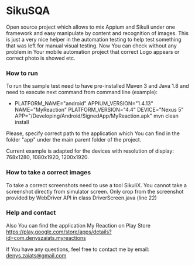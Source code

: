 # SikuSQA
Open source project which allows to mix Appium and Sikuli under one framework and easy manipulate by content and recognition of images.
This is just a very nice helper in the automation testing to help test something that was left for manual visual testing.
Now You can check without any problem in Your mobile automation project that correct Logo appears or correct photo is showed etc.

### How to run
To run the sample test need to have pre-installed Maven 3 and Java 1.8 and need to execute next command from command line (example):
 - PLATFORM_NAME="android" APPIUM_VERSION="1.4.13" NAME="MyReaction" PLATFORM_VERSION="4.4" DEVICE="Nexus 5" APP="/Developing/Android/SignedApp/MyReaction.apk" mvn clean install

Please, specify correct path to the application which You can find in the folder "app" under the main parent folder of the project.

Current example is adapted for the devices with resolution of display: 768x1280, 1080x1920, 1200x1920.

### How to take a correct images
To take a correct screenshots need to use a tool SikuliX. You cannot take a screenshot directly from simulator screen. Only crop from the
screenshot provided by WebDriver API in class DriverScreen.java (line 22)

### Help and contact
Also You can find the application My Reaction on Play Store https://play.google.com/store/apps/details?id=com.denyszaiats.myreactions

If You have any questions, feel free to contact me by email: denys.zaiats@gmail.com